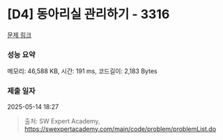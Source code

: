 # [D4] 동아리실 관리하기 - 3316 

[문제 링크](https://swexpertacademy.com/main/code/problem/problemDetail.do?contestProbId=AWBnFuhqxE8DFAWr) 

### 성능 요약

메모리: 46,588 KB, 시간: 191 ms, 코드길이: 2,183 Bytes

### 제출 일자

2025-05-14 18:27



> 출처: SW Expert Academy, https://swexpertacademy.com/main/code/problem/problemList.do